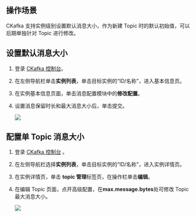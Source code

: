 ## 操作场景

CKafka 支持实例级别设置默认消息大小，作为新建 Topic 时的默认初始值，可以后期单独针对 Topic 进行修改。



## 设置默认消息大小

1. 登录 [CKafka 控制台](https://console.cloud.tencent.com/ckafka)。

2. 在左侧导航栏单击**实例列表**，单击目标实例的“ID/名称”，进入基本信息页。

3. 在实例基本信息页面，单击消息配置模块中的**修改配置**。

4. 设置消息保留时长和最大消息大小后，单击提交。

   ![](https://qcloudimg.tencent-cloud.cn/raw/79e3ea3d86b9ad3ec6a6db860c28261a.png)







## 配置单 Topic 消息大小

1. 登录 [CKafka 控制台](https://console.cloud.tencent.com/ckafka) 。

2. 在左侧导航栏选择**实例列表**，单击目标实例的“ID/名称”，进入实例详情页。

3. 在实例详情页，单击 **topic 管理**标签页，在操作栏单击**编辑**。

4. 在编辑 Topic 页面，点开高级配置，在**max.message.bytes**处可修改 Topic 最大消息大小。

   ![](https://qcloudimg.tencent-cloud.cn/raw/7b74c85a325052ba7513d97c5c387782.png)

   

